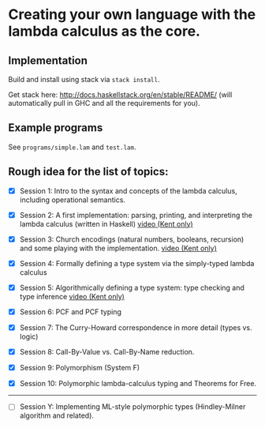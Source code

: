 # Creating your own language with the lambda calculus as the core.

## Implementation

Build and install using stack via `stack install`.

Get stack here: http://docs.haskellstack.org/en/stable/README/
(will automatically pull in GHC and all the requirements for you).

## Example programs

See `programs/simple.lam` and `test.lam`.

## Rough idea for the list of topics:
    
 - [x] Session 1: Intro to the syntax and concepts of the lambda calculus, 
    including operational semantics.
    
 - [x]  Session 2: A first implementation: parsing, printing, and interpreting 
    the lambda calculus (written in Haskell) [video (Kent only)](https://kent.cloud.panopto.eu/Panopto/Pages/Viewer.aspx?id=7d6df6a1-c4b7-42e2-a4b3-aae100d89b17)
 - [x]  Session 3: Church encodings (natural numbers, booleans, recursion) and some playing with the implementation. [video (Kent only)](https://kent.cloud.panopto.eu/Panopto/Pages/Viewer.aspx?id=6ff8fedf-125b-40bf-86f3-aae8010b4383)
 - [x]  Session 4: Formally defining a type system via the simply-typed lambda 
    calculus
 - [x]  Session 5: Algorithmically defining a type system: type checking and 
    type inference [video (Kent only)](https://kent.cloud.panopto.eu/Panopto/Pages/Viewer.aspx?id=86ff0fcd-1702-4c92-8102-aaf600fa82a8)
 - [x] Session 6: PCF and PCF typing
 - [x] Session 7: The Curry-Howard correspondence in more detail (types vs. logic)
 - [x] Session 8: Call-By-Value vs. Call-By-Name reduction.
 - [x] Session 9: Polymorphism (System F)
 - [x] Session 10: Polymorphic lambda-calculus typing and Theorems for Free.
 
 ---------------------------------------------
 
 - [ ] Session Y: Implementing ML-style polymorphic types (Hindley-Milner algorithm 
    and related).
